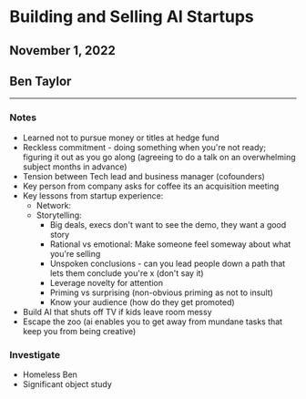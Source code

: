 # Building and Selling AI Startups
## November 1, 2022
## Ben Taylor
---
### Notes

- Learned not to pursue money or titles at hedge fund
- Reckless commitment - doing something when you're not ready; figuring it out as you go along (agreeing to do a talk on an overwhelming subject months in advance)
- Tension between Tech lead and business manager (cofounders)
- Key person from company asks for coffee its an acquisition meeting
- Key lessons from startup experience: 
    - Network: 
    - Storytelling: 
        - Big deals, execs don't want to see the demo, they want a good story
        - Rational vs emotional: Make someone feel someway about what you're selling
        - Unspoken conclusions - can you lead people down a path that lets them conclude you're x (don't say it)
        - Leverage novelty for attention
        - Priming vs surprising (non-obvious priming as not to insult)
        - Know your audience (how do they get promoted)
- Build AI that shuts off TV if kids leave room messy
- Escape the zoo (ai enables you to get away from mundane tasks that keep you from being creative)

### Investigate

- Homeless Ben
- Significant object study
